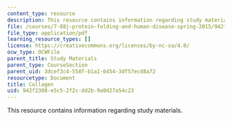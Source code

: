 ```yaml
---
content_type: resource
description: This resource contains information regarding study materials.
file: /courses/7-88j-protein-folding-and-human-disease-spring-2015/942f2308e5c52f2cdd2b9a0d27a54c23_MIT7_88JS15_Collagen.pdf
file_type: application/pdf
learning_resource_types: []
license: https://creativecommons.org/licenses/by-nc-sa/4.0/
ocw_type: OCWFile
parent_title: Study Materials
parent_type: CourseSection
parent_uid: 3dcef3c4-558f-b1a1-6454-3df57ecd8a72
resourcetype: Document
title: Collagen
uid: 942f2308-e5c5-2f2c-dd2b-9a0d27a54c23
---
```

This resource contains information regarding study materials.